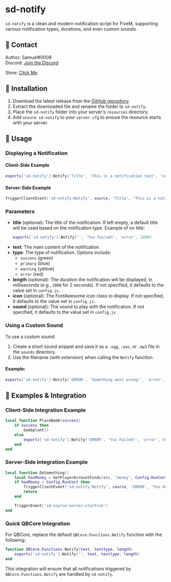 # sd-notify

`sd-notify` is a clean and modern notification script for FiveM, supporting various notification types, durations, and even custom sounds.

## 🔔 Contact
Author: Samuel#0008  
Discord: [Join the Discord](https://discord.gg/samueldev)

Store: [Click Me](https://fivem.samueldev.shop)

## 💾 Installation
1. Download the latest release from the [GitHub repository](https://github.com/Samuels-Development/sd-notify/releases).
2. Extract the downloaded file and rename the folder to `sd-notify`.
3. Place the `sd-notify` folder into your server's `resources` directory.
4. Add `ensure sd-notify` to your `server.cfg` to ensure the resource starts with your server.

## 📖 Usage

### Displaying a Notification

#### Client-Side Example
```lua
exports['sd-notify']:Notify('Title', 'This is a notification text', 'success', 3000, 'fa-solid fa-check-circle', 'notification_sound.ogg')
```

#### Server-Side Example
```lua
TriggerClientEvent('sd-notify:Notify', source, 'Title', 'This is a notification text', 'error', 5000, 'fa-solid fa-exclamation-circle', 'error_sound.ogg')
```

### Parameters
- **title** (optional): The title of the notification. If left empty, a default title will be used based on the notification type. Example of no title:
  ```lua
  exports['sd-notify']:Notify('', 'You Failed!', 'error', 2000)
  ```
- **text**: The main content of the notification.
- **type**: The type of notification. Options include:
  - `success` (green)
  - `primary` (blue)
  - `warning` (yellow)
  - `error` (red)
- **length** (optional): The duration the notification will be displayed, in milliseconds (e.g., `2000` for 2 seconds). If not specified, it defaults to the value set in `config.js`.
- **icon** (optional): The FontAwesome icon class to display. If not specified, it defaults to the value set in `config.js`.
- **sound** (optional): The sound to play with the notification. If not specified, it defaults to the value set in `config.js`.

### Using a Custom Sound
To use a custom sound:
1. Create a short sound snippet and save it as a `.ogg`, `.wav`, or `.mp3` file in the `sounds` directory.
2. Use the filename (with extension) when calling the `Notify` function.

#### Example:
```lua
exports['sd-notify']:Notify('ERROR', 'Something went wrong!', 'error', 5000, 'fa-solid fa-bomb', 'custom_error_sound.ogg')
```

## 📁 Examples & Integration

### Client-Side Integration Example
```lua
local function PlaceBomb(success)
    if success then
        bombplant()
    else
        exports['sd-notify']:Notify('ERROR', 'You Failed!', 'error', 5000)
    end
end
```

### Server-Side Integration Example
```lua
local function DoSomething()
    local hasMoney = GetPlayerAccountFunds(src, 'money', Config.RunCost)
    if hasMoney < Config.RunCost then
        TriggerClientEvent('sd-notify:Notify', source, 'ERROR', "You don't have enough cash!", 'error', 5000)
        return
    end

    TriggerEvent('sd-oxyrun:server:startrun')
end
```

### Quick QBCore Integration
For QBCore, replace the default `QBCore.Functions.Notify` function with the following:

```lua
function QBCore.Functions.Notify(text, texttype, length)
    exports['sd-notify']:Notify('', text, texttype, length)
end
```

This integration will ensure that all notifications triggered by `QBCore.Functions.Notify` are handled by `sd-notify`.
